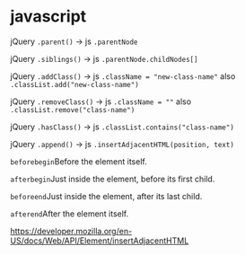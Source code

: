 # javascript
jQuery `.parent()` -> js `.parentNode`

jQuery `.siblings()` -> js `.parentNode.childNodes[]`

jQuery `.addClass()` -> js `.className = "new-class-name"` also `.classList.add("new-class-name")`

jQuery `.removeClass()` -> js `.className = ""` also `.classList.remove("class-name")`

jQuery `.hasClass()` -> js `.classList.contains("class-name")`

jQuery `.append()` -> js `.insertAdjacentHTML(position, text)`

`beforebegin`Before the element itself.

`afterbegin`Just inside the element, before its first child.

`beforeend`Just inside the element, after its last child.

`afterend`After the element itself.

https://developer.mozilla.org/en-US/docs/Web/API/Element/insertAdjacentHTML
